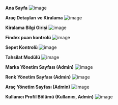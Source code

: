 <strong>Ana Sayfa</strong>
![image](https://user-images.githubusercontent.com/193318/114273700-d56aa100-9a23-11eb-9044-fbc06828d1f4.png)



<strong>Araç Detayları ve Kiralama</strong>
![image](https://user-images.githubusercontent.com/193318/114263834-80616780-99f0-11eb-8a4e-97b9cd47da92.png)



<strong>Kiralama Bilgi Girişi</strong>
![image](https://user-images.githubusercontent.com/193318/114271948-a13fb200-9a1c-11eb-96c6-73b04bbc1ef6.png)



<strong>Findex puan kontrolü</strong>
![image](https://user-images.githubusercontent.com/193318/114264226-5f9a1180-99f2-11eb-9730-684da042b7d7.png)



<strong>Sepet Kontrolü</strong>
![image](https://user-images.githubusercontent.com/193318/114264706-1d260400-99f5-11eb-9e9a-e548f31bf84f.png)



<strong>Tahsilat Modülü</strong>
![image](https://user-images.githubusercontent.com/193318/114264004-14333380-99f1-11eb-8f94-612b342c7cdb.png)



<strong>Marka Yönetim Sayfası (Admin)</strong>
![image](https://user-images.githubusercontent.com/193318/114264052-5bb9bf80-99f1-11eb-9135-9e36504b2391.png)



<strong>Renk Yönetim Sayfası (Admin)</strong>
![image](https://user-images.githubusercontent.com/193318/114264081-8277f600-99f1-11eb-93a6-cd0963bd08ed.png)



<strong>Araç Yönetim Sayfası (Admin)</strong>
![image](https://user-images.githubusercontent.com/193318/114264035-3dec5a80-99f1-11eb-82b5-2beee8857037.png)



<strong>Kullanıcı Profil Bölümü (Kullanıcı, Admin)</strong>
![image](https://user-images.githubusercontent.com/193318/114264106-acc9b380-99f1-11eb-908c-e0b0d1c68bd6.png)
